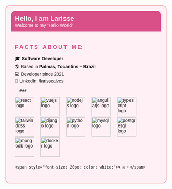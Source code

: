 <div style="border: 2px solid #f7a8a8; border-radius: 12px; background: #fff0f5; padding: 16px; font-family: sans-serif;">
  
  <!-- Header -->
  <div style="background:#d94f88; padding: 12px; border-radius: 12px 12px 0 0;">
    <h2 style="color: white; margin: 0;">Hello, I am Larisse</h2>
    <p style="color: white; margin: 0;">Welcome to my "Hello World"</p>
  </div>

  <!-- About -->
  <div style="padding: 12px;">
    <h3 style="color: #d94f88;">F A C T SㅤA B O U TㅤM E:</h3>
    <p>
      🎓 <strong>Software Developer</strong><br>
      🌎 Based in <strong>Palmas, Tocantins – Brazil</strong><br>
      💻 Developer since 2021<br>
      🔗 LinkedIn: <a href="https://www.linkedin.com/in/larissealves/">/larissealves</a>
    </p>

      ###

<div align="left">
  <img src="https://cdn.jsdelivr.net/gh/devicons/devicon/icons/react/react-original-wordmark.svg" height="60" alt="react logo"  />
  <img width="12" />
  <img src="https://cdn.jsdelivr.net/gh/devicons/devicon/icons/vuejs/vuejs-original-wordmark.svg" height="60" alt="vuejs logo"  />
  <img width="12" />
  <img src="https://cdn.jsdelivr.net/gh/devicons/devicon/icons/nodejs/nodejs-plain-wordmark.svg" height="60" alt="nodejs logo"  />
  <img width="12" />
  <img src="https://cdn.jsdelivr.net/gh/devicons/devicon/icons/angularjs/angularjs-original.svg" height="60" alt="angularjs logo"  />
  <img width="12" />
  <img src="https://skillicons.dev/icons?i=ts" height="60" alt="typescript logo"  />
  <img width="12" />
  <img src="https://skillicons.dev/icons?i=tailwind" height="60" alt="tailwindcss logo"  />
  <img width="12" />
  <img src="https://cdn.jsdelivr.net/gh/devicons/devicon/icons/django/django-plain-wordmark.svg" height="60" alt="django logo"  />
  <img width="12" />
  <img src="https://skillicons.dev/icons?i=py" height="60" alt="python logo"  />
  <img width="12" />
  <img src="https://cdn.jsdelivr.net/gh/devicons/devicon/icons/mysql/mysql-plain-wordmark.svg" height="60" alt="mysql logo"  />
  <img width="12" />
  <img src="https://cdn.jsdelivr.net/gh/devicons/devicon/icons/postgresql/postgresql-original-wordmark.svg" height="60" alt="postgresql logo"  />
  <img width="12" />
  <img src="https://cdn.jsdelivr.net/gh/devicons/devicon/icons/mongodb/mongodb-plain-wordmark.svg" height="60" alt="mongodb logo"  />
  <img width="12" />
  <img src="https://cdn.jsdelivr.net/gh/devicons/devicon/icons/docker/docker-original.svg" height="60" alt="docker logo"  />
</div>

###



    <span style="font-size: 20px; color: white;">❤︎ ✉ ➢</span>
